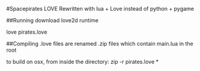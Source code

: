 #Spacepirates LOVE
Rewritten with lua + Love instead of python + pygame

##Running
download love2d runtime

love pirates.love

##Compiling
.love files are renamed .zip files which contain main.lua in the root

to build on osx, from inside the directory:
    zip -r pirates.love *

